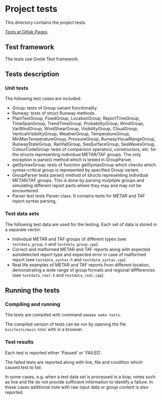 # Project tests

This directory contains the project tests.

[Tests at Gitlab Pages](https://nnaumenko.gitlab.io/metaf/test/main.html).

## Test framework

The tests use Goole Test framework.

## Tests description

### Unit tests

The following test cases are included:

* Group: tests of Group variant functionality.
* Runway: tests of struct Runway methods.
* PlainTextGroup, FixedGroup, LocationGroup, ReportTimeGroup, TimeSpanGroup, TrendTimeGroup, ProbabilityGroup, WindGroup, VarWindGroup, WindShearGroup, VisibilityGroup, CloudGroup, VerticalVisibilityGroup, WeatherGroup, TemperatureGroup, MinMaxTemperatureGroup, PressureGroup, RunwayVisualRangeGroup, RunwayStateGroup, RainfallGroup, SeaSurfaceGroup, SeaWavesGroup, ColourCodeGroup: tests of comparison operators, constructors, etc. for the structs representing individual METAR/TAF groups. The only exception is parse() method which is tested in GroupParser.
* getSyntaxGroup: tests of function getSyntaxGroup which checks which syntax-critical group is represented by specified Group variant.
* GroupParser tests parse() method of structs representing individual METAR/TAF groups. This is done by parsing mulptiple groups and simulating different report parts where they may and may not be encountered.
* Parser test tests Parser class. It contains tests for METAR and TAF report syntax parsing, 

### Test data sets

The following test data are used for the testing. Each set of data is stored in a separate vector.

* Individual METAR and TAF groups of different types (see `testdata_group.h` and `testdata_group.cpp`).
* Correct and malformed METAR and TAF reports along with expected autodetected report type and expected error in case of malformed report (see `testdata_syntax.h` and `testdata_syntax.cpp`).
* Real life examples of METAR and TAF reports from different location, demonstrating a wide range of group formats and regional diffferences (see `testdata_real.h` and `testdata_real.cpp`).

## Running the tests

### Compiling and running

The tests are compiled with command `emmake make tests`.

The compiled version of tests can be run by opening the file `bin/tests/main.html` with in a browser.

### Test results

Each test is reported either 'Passed' or 'FAILED'.

The failed tests are reported along with line, file and condition which caused test to fail.

In some cases, e.g. when a test data set is processed in a loop, notes such as line and file do not provide sufficient information to identify a failure. In these cases additional note with raw input data or group content is also reported.